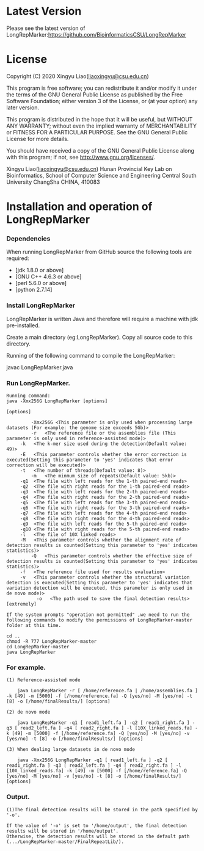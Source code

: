 Latest Version
==============
Please see the latest version of LongRepMarker:https://github.com/BioinformaticsCSU/LongRepMarker


License
=======

Copyright (C) 2020 Xingyu Liao(liaoxingyu@csu.edu.cn)

This program is free software; you can redistribute it and/or
modify it under the terms of the GNU General Public License
as published by the Free Software Foundation; either version 3
of the License, or (at your option) any later version.

This program is distributed in the hope that it will be useful,
but WITHOUT ANY WARRANTY; without even the implied warranty of
MERCHANTABILITY or FITNESS FOR A PARTICULAR PURPOSE.  See the
GNU General Public License for more details.

You should have received a copy of the GNU General Public License
along with this program; if not, see <http://www.gnu.org/licenses/>.

Xingyu Liao(liaoxingyu@csu.edu.cn)
Hunan Provincial Key Lab on Bioinformatics, School of Computer Science and Engineering
Central South University
ChangSha
CHINA, 410083


Installation and operation of LongRepMarker 
==================================

### Dependencies

When running LongRepMarker from GitHub source the following tools are required:

* [jdk 1.8.0 or above]
* [GNU C++ 4.6.3 or above] 
* [perl 5.6.0 or above] 
* [python 2.7.14]
 
### Install LongRepMarker

LongRepMarker is written Java and therefore will require a machine with jdk pre-installed.

Create a main directory (eg:LongRepMarker). Copy all source code to this directory.

Running of the following command to compile the LongRepMarker: 

javac LongRepMarker.java 

### Run LongRepMarker.
	
    Running command:  
	java -Xmx256G LongRepMarker [options] 
	
	[options]
	
	         -Xmx256G <This parameter is only used when processing large datasets (For example: the genome size exceeds 5Gb)>
	         -r   <The reference file or the assemblies file (This parameter is only used in reference-assisted mode)>
		 -k   <The k-mer size used during the detection(Default value: 49)>
		 -E   <This parameter controls whether the error correction is executed(Setting this parameter to 'yes' indicates that error correction will be executed)>
		 -t   <The number of threads(Default value: 8)>
             -m   <The minmum size of repeats(Default value: 5kb)>
		 -q1  <The file with left reads for the 1-th paired-end reads>
		 -q2  <The file with right reads for the 1-th paired-end reads>
		 -q3  <The file with left reads for the 2-th paired-end reads>
		 -q4  <The file with right reads for the 2-th paired-end reads>
		 -q5  <The file with left reads for the 3-th paired-end reads>
		 -q6  <The file with right reads for the 3-th paired-end reads>
		 -q7  <The file with left reads for the 4-th paired-end reads>
		 -q8  <The file with right reads for the 4-th paired-end reads>
		 -q9  <The file with left reads for the 5-th paired-end reads>
		 -q10 <The file with right reads for the 5-th paired-end reads>
		 -l   <The file of 10X linked reads>
		 -M   <This parameter controls whether the alignment rate of detection results is counted(Setting this parameter to 'yes' indicates statistics)>
             -Q   <This parameter controls whether the effective size of detection results is counted(Setting this parameter to 'yes' indicates statistics)>
		 -f   <The reference file used for results evaluation>
		 -v   <This parameter controls whether the structural variation detection is executed(Setting this parameter to 'yes' indicates that variation detection will be executed, this parameter is only used in de novo mode)>
               -o   <The path used to save the final detection results>
	[extremely]
	
	If the system prompts "operation not permitted" ,we need to run the following commands to modify the permissions of LongRepMarker-master folder at this time.
    
	cd ..
	chmod -R 777 LongRepMarker-master
	cd LongRepMarker-master
	java LongRepMarker
	
### For example.
   
    (1) Reference-assisted mode
	
	    java LongRepMarker -r [ /home/reference.fa | /home/assemblies.fa ] -k [49] -m [5000] -f [/home/reference.fa] -Q [yes/no] -M [yes/no] -t [8] -o [/home/finalResults/] [options] 
	
	(2) de novo mode

	    java LongRepMarker -q1 [ read1_left.fa ] -q2 [ read1_right.fa ] -q3 [ read2_left.fa ] -q4 [ read2_right.fa ] -l [10X_linked_reads.fa] -k [49] -m [5000] -f [/home/reference.fa] -Q [yes/no] -M [yes/no] -v [yes/no] -t [8] -o [/home/finalResults/] [options] 
		
	(3) When dealing large datasets in de novo mode
		
	    java -Xmx256G LongRepMarker -q1 [ read1_left.fa ] -q2 [ read1_right.fa ] -q3 [ read2_left.fa ] -q4 [ read2_right.fa ] -l [10X_linked_reads.fa] -k [49] -m [5000] -f [/home/reference.fa] -Q [yes/no] -M [yes/no] -v [yes/no] -t [8] -o [/home/finalResults/] [options] 
		
### Output.
    
	(1)The final detection results will be stored in the path specified by '-o'.
	
    If the value of '-o' is set to '/home/output', the final detection results will be stored in '/home/output'.
	Otherwise, the detection results will be stored in the default path (.../LongRepMarker-master/FinalRepeatLib/).

